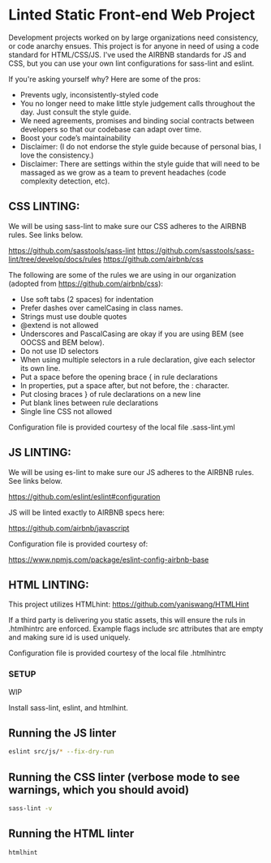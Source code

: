 # Linted Static Front-end Web Project

Development projects worked on by large organizations need consistency, or code anarchy ensues. This project is for anyone in need of using a code standard for HTML/CSS/JS. I've used the AIRBNB standards for JS and CSS, but you can use your own lint configurations for sass-lint and eslint.

If you're asking yourself why? Here are some of the pros:

- Prevents ugly, inconsistently-styled code
- You no longer need to make little style judgement calls throughout the day. Just consult the style guide.
- We need agreements, promises and binding social contracts between developers so that our codebase can adapt over time.
- Boost your code’s maintainability
- Disclaimer: (I do not endorse the style guide because of personal bias, I love the consistency.)
- Disclaimer: There are settings within the style guide that will need to be massaged as we grow as a team to prevent headaches (code complexity detection, etc).

## CSS LINTING:

We will be using sass-lint to make sure our CSS adheres to the AIRBNB rules. See links below.

https://github.com/sasstools/sass-lint
https://github.com/sasstools/sass-lint/tree/develop/docs/rules
https://github.com/airbnb/css

The following are some of the rules we are using in our organization (adopted from https://github.com/airbnb/css):

- Use soft tabs (2 spaces) for indentation
- Prefer dashes over camelCasing in class names.
- Strings must use double quotes
- @extend is not allowed
- Underscores and PascalCasing are okay if you are using BEM (see OOCSS and BEM below).
- Do not use ID selectors
- When using multiple selectors in a rule declaration, give each selector its own line.
- Put a space before the opening brace { in rule declarations
- In properties, put a space after, but not before, the : character.
- Put closing braces } of rule declarations on a new line
- Put blank lines between rule declarations
- Single line CSS not allowed

Configuration file is provided courtesy of the local file .sass-lint.yml

## JS LINTING:

We will be using es-lint to make sure our JS adheres to the AIRBNB rules. See links below.

https://github.com/eslint/eslint#configuration

JS will be linted exactly to AIRBNB specs here:

https://github.com/airbnb/javascript

Configuration file is provided courtesy of:

https://www.npmjs.com/package/eslint-config-airbnb-base

## HTML LINTING:

This project utilizes HTMLhint: https://github.com/yaniswang/HTMLHint

If a third party is delivering you static assets, this will ensure the ruls in .htmlhintrc are enforced. Example flags include src attributes that are empty and making sure id is used uniquely.

Configuration file is provided courtesy of the local file .htmlhintrc

### SETUP

WIP

Install sass-lint, eslint, and htmlhint.

## Running the JS linter

```bash
eslint src/js/* --fix-dry-run
```

## Running the CSS linter (verbose mode to see warnings, which you should avoid)

```bash
sass-lint -v
```

## Running the HTML linter

```bash
htmlhint
```
